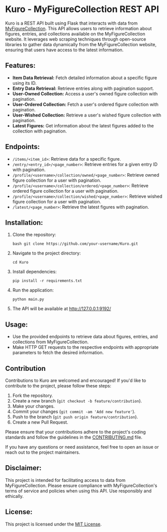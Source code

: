 # Kuro - MyFigureCollection REST API

Kuro is a REST API built using Flask that interacts with data from [MyFigureCollection](https://myfigurecollection.net/). This API allows users to retrieve information about figures, entries, and collections available on the MyFigureCollection website. It leverages web scraping techniques through open-source libraries to gather data dynamically from the MyFigureCollection website, ensuring that users have access to the latest information.

## Features:
- **Item Data Retrieval:** Fetch detailed information about a specific figure using its ID.
- **Entry Data Retrieval:** Retrieve entries along with pagination support.
- **User-Owned Collection:** Access a user's owned figure collection with pagination.
- **User-Ordered Collection:** Fetch a user's ordered figure collection with pagination.
- **User-Wished Collection:** Retrieve a user's wished figure collection with pagination.
- **Latest Figures:** Get information about the latest figures added to the collection with pagination.

## Endpoints:
- `/items/<item_id>`: Retrieve data for a specific figure.
- `/entry/<entry_id>/<page_number>`: Retrieve entries for a given entry ID with pagination.
- `/profile/<username>/collection/owned/<page_number>`: Retrieve owned figure collection for a user with pagination.
- `/profile/<username>/collection/ordered/<page_number>`: Retrieve ordered figure collection for a user with pagination.
- `/profile/<username>/collection/wished/<page_number>`: Retrieve wished figure collection for a user with pagination.
- `/latest/<page_number>`: Retrieve the latest figures with pagination.

## Installation:
1. Clone the repository:
   ```
   bash git clone https://github.com/your-username/Kuro.git

2. Navigate to the project directory:
   ```
   cd Kuro
   
3. Install dependencies:
   ```
   pip install -r requirements.txt

4. Run the application:
   ```
   python main.py

4. The API will be available at http://127.0.0.1:9192/

## Usage:
- Use the provided endpoints to retrieve data about figures, entries, and collections from MyFigureCollection.
- Make HTTP GET requests to the respective endpoints with appropriate parameters to fetch the desired information.

## Contribution

Contributions to Kuro are welcomed and encouraged! If you'd like to contribute to the project, please follow these steps:

1. Fork the repository.
2. Create a new branch (`git checkout -b feature/contribution`).
3. Make your changes.
4. Commit your changes (`git commit -am 'Add new feature'`).
5. Push to the branch (`git push origin feature/contribution`).
6. Create a new Pull Request.

Please ensure that your contributions adhere to the project's coding standards and follow the guidelines in the [CONTRIBUTING.md](CONTRIBUTING.md) file.

If you have any questions or need assistance, feel free to open an issue or reach out to the project maintainers.

## Disclaimer:
This project is intended for facilitating access to data from MyFigureCollection. Please ensure compliance with MyFigureCollection's terms of service and policies when using this API. Use responsibly and ethically.

## License:
This project is licensed under the [MIT License](LICENSE).
